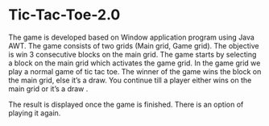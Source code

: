 # Tic-Tac-Toe-2.0

The game is developed based on Window application program using Java AWT. The game consists of two grids (Main grid, Game grid).
The objective is win 3 consecutive blocks on the main grid. The game starts by selecting a block on the main grid which activates the game grid. In the game grid we play a normal game of tic tac toe. The winner of the game wins the block on the main grid, else it’s a draw. You continue till a player either wins on the main grid or it’s a draw .

The result is displayed once the game is finished. There is an option of playing it again.
